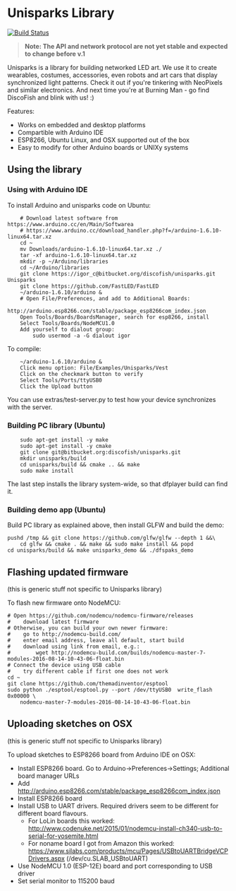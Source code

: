 # Unisparks Library

[![Build Status](https://travis-ci.org/unisparks/unisparks.svg?branch=master)](https://travis-ci.org/unisparks/unisparks)

> **Note: The API and network protocol are not yet stable and expected to change before v.1**


Unisparks is a library for building networked LED art. We use it to create
wearables, costumes, accessories, even robots and art cars that display
synchronized light patterns. Check it out if you're tinkering with NeoPixels
and similar electronics. And next time you're at Burning Man - go find
DiscoFish and blink with us! :)

Features: 

- Works on embedded and desktop platforms
- Compartible with Arduino IDE
- ESP8266, Ubuntu Linux, and OSX supported out of the box
- Easy to modify for other Arduino boards or UNIXy systems

## Using the library

### Using with Arduino IDE

To install Arduino and unisparks code on Ubuntu:

```shell
    # Download latest software from https://www.arduino.cc/en/Main/Softwarea
    # https://www.arduino.cc/download_handler.php?f=/arduino-1.6.10-linux64.tar.xz
    cd ~
    mv Downloads/arduino-1.6.10-linux64.tar.xz ./
    tar -xf arduino-1.6.10-linux64.tar.xz
    mkdir -p ~/Arduino/libraries
    cd ~/Arduino/libraries
    git clone https://igor_c@bitbucket.org/discofish/unisparks.git Unisparks
    git clone https://github.com/FastLED/FastLED
    ~/arduino-1.6.10/arduino &
    # Open File/Preferences, and add to Additional Boards:
        http://arduino.esp8266.com/stable/package_esp8266com_index.json
    Open Tools/Boards/BoardsManager, search for esp8266, install
    Select Tools/Boards/NodeMCU1.0
    Add yourself to dialout group:
        sudo usermod -a -G dialout igor
```

To compile:

```shell
    ~/arduino-1.6.10/arduino &
    Click menu option: File/Examples/Unisparks/Vest
    Click on the checkmark button to verify
    Select Tools/Ports/ttyUSB0
    Click the Upload button
```

You can use extras/test-server.py to test how your device
synchronizes with the server.

### Building PC library (Ubuntu)

```shell
    sudo apt-get install -y make
    sudo apt-get install -y cmake
	git clone git@bitbucket.org:discofish/unisparks.git
	mkdir unisparks/build
	cd unisparks/build && cmake .. && make 
	sudo make install
```

The last step installs the library system-wide, so that dfplayer build can
find it.


### Building demo app (Ubuntu)

Build PC library as explained above, then install GLFW and build the demo:

```shell
pushd /tmp && git clone https://github.com/glfw/glfw --depth 1 &&\
	cd glfw && cmake . && make && sudo make install && popd 
cd unisparks/build && make unisparks_demo && ./dfspaks_demo
```
 
## Flashing updated firmware

(this is generic stuff not specific to Unisparks library)

To flash new firmware onto NodeMCU:

```shell
# Open https://github.com/nodemcu/nodemcu-firmware/releases
#    download latest firmware
# Otherwise, you can build your own newer firmware:
#    go to http://nodemcu-build.com/
#    enter email address, leave all default, start build
#    download using link from email, e.g.:
#        wget http://nodemcu-build.com/builds/nodemcu-master-7-modules-2016-08-14-10-43-06-float.bin
# Connect the device using USB cable
#    try different cable if first one does not work
cd ~
git clone https://github.com/themadinventor/esptool
sudo python ./esptool/esptool.py --port /dev/ttyUSB0  write_flash 0x00000 \
    nodemcu-master-7-modules-2016-08-14-10-43-06-float.bin
```

## Uploading sketches on OSX

(this is generic stuff not specific to Unisparks library)

To upload sketches to ESP8266 board from Arduino IDE on OSX:

- Install ESP8266 board. Go to Arduino->Preferences->Settings; Additional board manager URLs
- Add http://arduino.esp8266.com/stable/package_esp8266com_index.json
- Install ESP8266 board
- Install USB to UART drivers. Required drivers seem to be different for different 
   board flavours. 
   - For LoLin boards this worked: 
		http://www.codenuke.net/2015/01/nodemcu-install-ch340-usb-to-serial-for-yosemite.html
   - For noname board I got from Amazon this worked: 
		https://www.silabs.com/products/mcu/Pages/USBtoUARTBridgeVCPDrivers.aspx (/dev/cu.SLAB_USBtoUART)
- Use NodeMCU 1.0 (ESP-12E) board and port corresponding to USB driver
- Set serial monitor to 115200 baud
